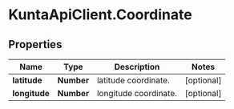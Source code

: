 # KuntaApiClient.Coordinate

## Properties
Name | Type | Description | Notes
------------ | ------------- | ------------- | -------------
**latitude** | **Number** | latitude coordinate. | [optional] 
**longitude** | **Number** | longitude coordinate. | [optional] 


